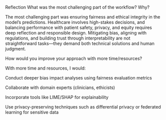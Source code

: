 Reflection
What was the most challenging part of the workflow? Why?

The most challenging part was ensuring fairness and ethical integrity in the model’s predictions. Healthcare involves high-stakes decisions, and balancing performance with patient safety, privacy, and equity requires deep reflection and responsible design. Mitigating bias, aligning with regulations, and building trust through interpretability are not straightforward tasks—they demand both technical solutions and human judgment.

How would you improve your approach with more time/resources?

With more time and resources, I would:

Conduct deeper bias impact analyses using fairness evaluation metrics

Collaborate with domain experts (clinicians, ethicists)

Incorporate tools like LIME/SHAP for explainability

Use privacy-preserving techniques such as differential privacy or federated learning for sensitive data